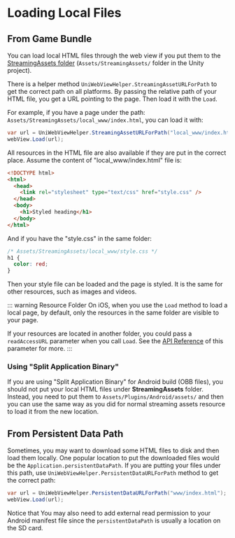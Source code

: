 # Loading Local Files

## From Game Bundle

You can load local HTML files through the web view if you put them to the [StreamingAssets folder](https://docs.unity3d.com/Manual/StreamingAssets.html) (`Assets/StreamingAssets/` folder in the Unity project).

There is a helper method `UniWebViewHelper.StreamingAssetURLForPath` to get the correct path on all platforms. By passing the relative path of your HTML file, you get a URL pointing to the page. Then load it with the `Load`.

For example, if you have a page under the path: `Assets/StreamingAssets/local_www/index.html`, you can load it with:

```csharp
var url = UniWebViewHelper.StreamingAssetURLForPath("local_www/index.html");
webView.Load(url);
```

All resources in the HTML file are also available if they are put in the correct place. Assume the content of "local_www/index.html" file is:

```html {4}
<!DOCTYPE html>
<html>
  <head>
    <link rel="stylesheet" type="text/css" href="style.css" />
  </head>
  <body>
    <h1>Styled heading</h1>
  </body>
</html>
```

And if you have the "style.css" in the same folder:

```css
/* Assets/StreamingAssets/local_www/style.css */
h1 {
  color: red;
}
```

Then your style file can be loaded and the page is styled. It is the same for other resources, such as images and videos.

::: warning Resource Folder
On iOS, when you use the `Load` method to load a local page, by default, only the resources in the same folder are visible to your page.

If your resources are located in another folder, you could pass a `readAccessURL` parameter when you call `Load`. See the [API Reference](https://docs.uniwebview.com/api/#load) of this parameter for more.
:::

### Using "Split Application Binary"

If you are using "Split Application Binary" for Android build (OBB files), you should not put your local HTML files under **StreamingAssets** folder. Instead, you need to put them to `Assets/Plugins/Android/assets/` and then you can use the same way as you did for normal streaming assets resource to load it from the new location.

## From Persistent Data Path

Sometimes, you may want to download some HTML files to disk and then load them locally. One popular location to put the downloaded files would be the `Application.persistentDataPath`. If you are putting your files under this path, use `UniWebViewHelper.PersistentDataURLForPath` method to get the correct path:

```csharp
var url = UniWebViewHelper.PersistentDataURLForPath("www/index.html");
webView.Load(url);
```

Notice that You may also need to add external read permission to your Android manifest file since the `persistentDataPath` is usually a location on the SD card.
